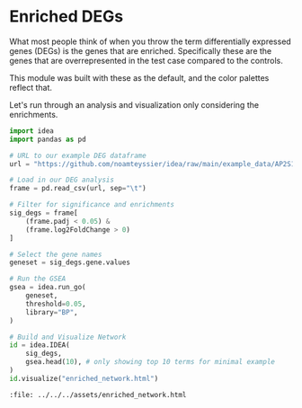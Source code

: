 # Enriched DEGs

What most people think of when you throw the term differentially expressed genes (DEGs)
is the genes that are enriched.
Specifically these are the genes that are overrepresented in the test case compared to
the controls.

This module was built with these as the default, and the color palettes reflect that.

Let's run through an analysis and visualization only considering the enrichments.

```python
import idea
import pandas as pd

# URL to our example DEG dataframe
url = "https://github.com/noamteyssier/idea/raw/main/example_data/AP2S1.tab.gz"

# Load in our DEG analysis
frame = pd.read_csv(url, sep="\t")

# Filter for significance and enrichments
sig_degs = frame[
    (frame.padj < 0.05) &
    (frame.log2FoldChange > 0)
]

# Select the gene names
geneset = sig_degs.gene.values

# Run the GSEA
gsea = idea.run_go(
    geneset,
    threshold=0.05,
    library="BP",
)

# Build and Visualize Network
id = idea.IDEA(
    sig_degs,
    gsea.head(10), # only showing top 10 terms for minimal example
)
id.visualize("enriched_network.html")
```

```{raw} html
:file: ../../../assets/enriched_network.html
```
